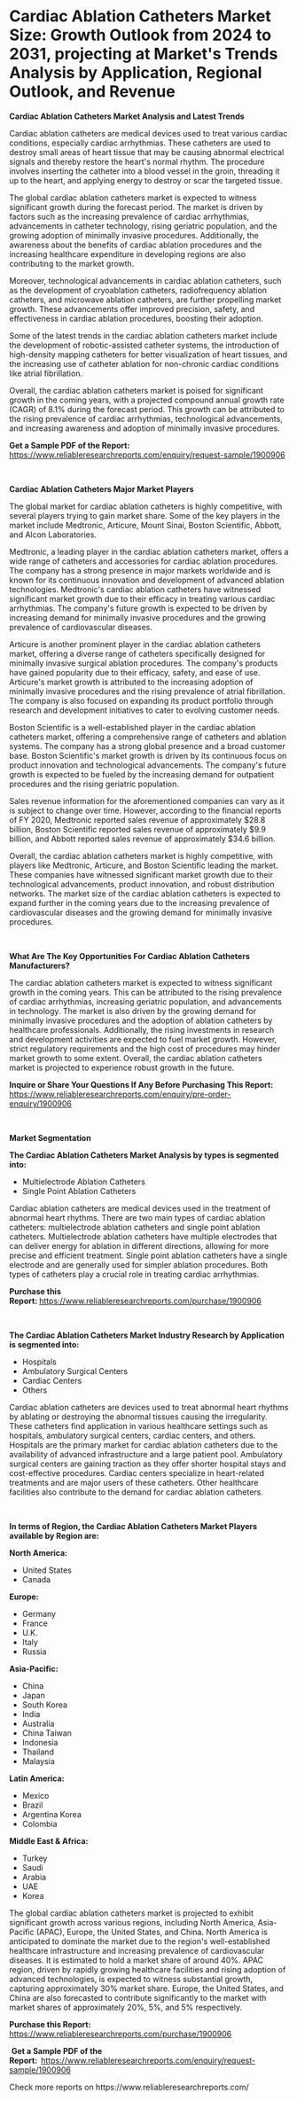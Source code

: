 <p><h1>Cardiac Ablation Catheters Market Size: Growth Outlook from 2024 to 2031, projecting at Market's Trends Analysis by Application, Regional Outlook, and Revenue</h1></p><p><strong>Cardiac Ablation Catheters Market Analysis and Latest Trends</strong></p>
<p><p>Cardiac ablation catheters are medical devices used to treat various cardiac conditions, especially cardiac arrhythmias. These catheters are used to destroy small areas of heart tissue that may be causing abnormal electrical signals and thereby restore the heart's normal rhythm. The procedure involves inserting the catheter into a blood vessel in the groin, threading it up to the heart, and applying energy to destroy or scar the targeted tissue.</p><p>The global cardiac ablation catheters market is expected to witness significant growth during the forecast period. The market is driven by factors such as the increasing prevalence of cardiac arrhythmias, advancements in catheter technology, rising geriatric population, and the growing adoption of minimally invasive procedures. Additionally, the awareness about the benefits of cardiac ablation procedures and the increasing healthcare expenditure in developing regions are also contributing to the market growth.</p><p>Moreover, technological advancements in cardiac ablation catheters, such as the development of cryoablation catheters, radiofrequency ablation catheters, and microwave ablation catheters, are further propelling market growth. These advancements offer improved precision, safety, and effectiveness in cardiac ablation procedures, boosting their adoption.</p><p>Some of the latest trends in the cardiac ablation catheters market include the development of robotic-assisted catheter systems, the introduction of high-density mapping catheters for better visualization of heart tissues, and the increasing use of catheter ablation for non-chronic cardiac conditions like atrial fibrillation.</p><p>Overall, the cardiac ablation catheters market is poised for significant growth in the coming years, with a projected compound annual growth rate (CAGR) of 8.1% during the forecast period. This growth can be attributed to the rising prevalence of cardiac arrhythmias, technological advancements, and increasing awareness and adoption of minimally invasive procedures.</p></p>
<p><strong>Get a Sample PDF of the Report:&nbsp;</strong> <a href="https://www.reliableresearchreports.com/enquiry/request-sample/1900906">https://www.reliableresearchreports.com/enquiry/request-sample/1900906</a></p>
<p>&nbsp;</p>
<p><strong>Cardiac Ablation Catheters Major Market Players</strong></p>
<p><p>The global market for cardiac ablation catheters is highly competitive, with several players trying to gain market share. Some of the key players in the market include Medtronic, Articure, Mount Sinai, Boston Scientific, Abbott, and Alcon Laboratories.</p><p>Medtronic, a leading player in the cardiac ablation catheters market, offers a wide range of catheters and accessories for cardiac ablation procedures. The company has a strong presence in major markets worldwide and is known for its continuous innovation and development of advanced ablation technologies. Medtronic's cardiac ablation catheters have witnessed significant market growth due to their efficacy in treating various cardiac arrhythmias. The company's future growth is expected to be driven by increasing demand for minimally invasive procedures and the growing prevalence of cardiovascular diseases.</p><p>Articure is another prominent player in the cardiac ablation catheters market, offering a diverse range of catheters specifically designed for minimally invasive surgical ablation procedures. The company's products have gained popularity due to their efficacy, safety, and ease of use. Articure's market growth is attributed to the increasing adoption of minimally invasive procedures and the rising prevalence of atrial fibrillation. The company is also focused on expanding its product portfolio through research and development initiatives to cater to evolving customer needs.</p><p>Boston Scientific is a well-established player in the cardiac ablation catheters market, offering a comprehensive range of catheters and ablation systems. The company has a strong global presence and a broad customer base. Boston Scientific's market growth is driven by its continuous focus on product innovation and technological advancements. The company's future growth is expected to be fueled by the increasing demand for outpatient procedures and the rising geriatric population.</p><p>Sales revenue information for the aforementioned companies can vary as it is subject to change over time. However, according to the financial reports of FY 2020, Medtronic reported sales revenue of approximately $28.8 billion, Boston Scientific reported sales revenue of approximately $9.9 billion, and Abbott reported sales revenue of approximately $34.6 billion.</p><p>Overall, the cardiac ablation catheters market is highly competitive, with players like Medtronic, Articure, and Boston Scientific leading the market. These companies have witnessed significant market growth due to their technological advancements, product innovation, and robust distribution networks. The market size of the cardiac ablation catheters is expected to expand further in the coming years due to the increasing prevalence of cardiovascular diseases and the growing demand for minimally invasive procedures.</p></p>
<p>&nbsp;</p>
<p><strong>What Are The Key Opportunities For Cardiac Ablation Catheters Manufacturers?</strong></p>
<p><p>The cardiac ablation catheters market is expected to witness significant growth in the coming years. This can be attributed to the rising prevalence of cardiac arrhythmias, increasing geriatric population, and advancements in technology. The market is also driven by the growing demand for minimally invasive procedures and the adoption of ablation catheters by healthcare professionals. Additionally, the rising investments in research and development activities are expected to fuel market growth. However, strict regulatory requirements and the high cost of procedures may hinder market growth to some extent. Overall, the cardiac ablation catheters market is projected to experience robust growth in the future.</p></p>
<p><strong>Inquire or Share Your Questions If Any Before Purchasing This Report:</strong> <a href="https://www.reliableresearchreports.com/enquiry/pre-order-enquiry/1900906">https://www.reliableresearchreports.com/enquiry/pre-order-enquiry/1900906</a></p>
<p>&nbsp;</p>
<p><strong>Market Segmentation</strong></p>
<p><strong>The Cardiac Ablation Catheters Market Analysis by types is segmented into:</strong></p>
<p><ul><li>Multielectrode Ablation Catheters</li><li>Single Point Ablation Catheters</li></ul></p>
<p><p>Cardiac ablation catheters are medical devices used in the treatment of abnormal heart rhythms. There are two main types of cardiac ablation catheters: multielectrode ablation catheters and single point ablation catheters. Multielectrode ablation catheters have multiple electrodes that can deliver energy for ablation in different directions, allowing for more precise and efficient treatment. Single point ablation catheters have a single electrode and are generally used for simpler ablation procedures. Both types of catheters play a crucial role in treating cardiac arrhythmias.</p></p>
<p><strong>Purchase this Report:&nbsp;</strong><a href="https://www.reliableresearchreports.com/purchase/1900906">https://www.reliableresearchreports.com/purchase/1900906</a></p>
<p>&nbsp;</p>
<p><strong>The Cardiac Ablation Catheters Market Industry Research by Application is segmented into:</strong></p>
<p><ul><li>Hospitals</li><li>Ambulatory Surgical Centers</li><li>Cardiac Centers</li><li>Others</li></ul></p>
<p><p>Cardiac ablation catheters are devices used to treat abnormal heart rhythms by ablating or destroying the abnormal tissues causing the irregularity. These catheters find application in various healthcare settings such as hospitals, ambulatory surgical centers, cardiac centers, and others. Hospitals are the primary market for cardiac ablation catheters due to the availability of advanced infrastructure and a large patient pool. Ambulatory surgical centers are gaining traction as they offer shorter hospital stays and cost-effective procedures. Cardiac centers specialize in heart-related treatments and are major users of these catheters. Other healthcare facilities also contribute to the demand for cardiac ablation catheters.</p></p>
<p>&nbsp;</p>
<p><strong>In terms of Region, the Cardiac Ablation Catheters Market Players available by Region are:</strong></p>
<p>
    <p> <strong> North America: </strong>
        <ul>
            <li>United States</li>
            <li>Canada</li>
        </ul>
        </p> 
    <p> <strong> Europe: </strong>
        <ul>
            <li>Germany</li>
            <li>France</li>
            <li>U.K.</li>
            <li>Italy</li>
            <li>Russia</li>
        </ul>
        </p> 
    <p> <strong> Asia-Pacific: </strong>
        <ul>
            <li>China</li>
            <li>Japan</li>
            <li>South Korea</li>
            <li>India</li>
            <li>Australia</li>
            <li>China Taiwan</li>
            <li>Indonesia</li>
            <li>Thailand</li>
            <li>Malaysia</li>
        </ul>
        </p> 
    <p> <strong> Latin America: </strong>
        <ul>
            <li>Mexico</li>
            <li>Brazil</li>
            <li>Argentina Korea</li>
            <li>Colombia</li>
        </ul>
        </p> 
    <p> <strong> Middle East & Africa: </strong>
        <ul>
            <li>Turkey</li>
            <li>Saudi</li>
            <li>Arabia</li>
            <li>UAE</li>
            <li>Korea</li>
        </ul>
    </p>
    </p>
<p><p>The global cardiac ablation catheters market is projected to exhibit significant growth across various regions, including North America, Asia-Pacific (APAC), Europe, the United States, and China. North America is anticipated to dominate the market due to the region's well-established healthcare infrastructure and increasing prevalence of cardiovascular diseases. It is estimated to hold a market share of around 40%. APAC region, driven by rapidly growing healthcare facilities and rising adoption of advanced technologies, is expected to witness substantial growth, capturing approximately 30% market share. Europe, the United States, and China are also forecasted to contribute significantly to the market with market shares of approximately 20%, 5%, and 5% respectively.</p></p>
<p><strong>Purchase this Report: </strong><a href="https://www.reliableresearchreports.com/purchase/1900906">https://www.reliableresearchreports.com/purchase/1900906</a></p>
<p>&nbsp;<strong>Get a Sample PDF of the Report:&nbsp;&nbsp;</strong><a href="https://www.reliableresearchreports.com/enquiry/request-sample/1900906">https://www.reliableresearchreports.com/enquiry/request-sample/1900906</a></p>
<p><strong></strong></p>
<p>Check more reports on https://www.reliableresearchreports.com/</p>